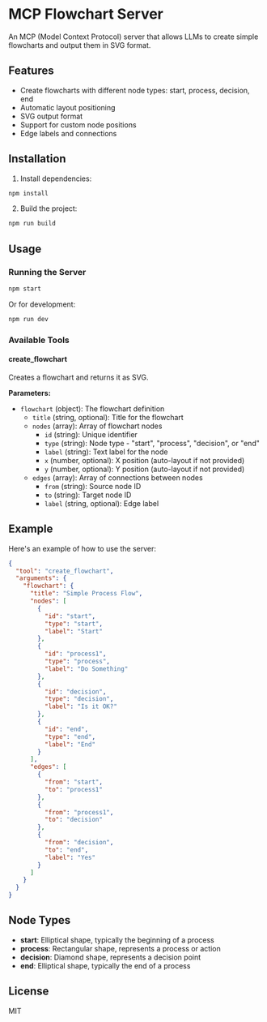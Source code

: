 # MCP Flowchart Server

An MCP (Model Context Protocol) server that allows LLMs to create simple flowcharts and output them in SVG format.

## Features

- Create flowcharts with different node types: start, process, decision, end
- Automatic layout positioning
- SVG output format
- Support for custom node positions
- Edge labels and connections

## Installation

1. Install dependencies:
```bash
npm install
```

2. Build the project:
```bash
npm run build
```

## Usage

### Running the Server

```bash
npm start
```

Or for development:
```bash
npm run dev
```

### Available Tools

#### create_flowchart

Creates a flowchart and returns it as SVG.

**Parameters:**
- `flowchart` (object): The flowchart definition
  - `title` (string, optional): Title for the flowchart
  - `nodes` (array): Array of flowchart nodes
    - `id` (string): Unique identifier
    - `type` (string): Node type - "start", "process", "decision", or "end"
    - `label` (string): Text label for the node
    - `x` (number, optional): X position (auto-layout if not provided)
    - `y` (number, optional): Y position (auto-layout if not provided)
  - `edges` (array): Array of connections between nodes
    - `from` (string): Source node ID
    - `to` (string): Target node ID
    - `label` (string, optional): Edge label

## Example

Here's an example of how to use the server:

```json
{
  "tool": "create_flowchart",
  "arguments": {
    "flowchart": {
      "title": "Simple Process Flow",
      "nodes": [
        {
          "id": "start",
          "type": "start",
          "label": "Start"
        },
        {
          "id": "process1",
          "type": "process",
          "label": "Do Something"
        },
        {
          "id": "decision",
          "type": "decision",
          "label": "Is it OK?"
        },
        {
          "id": "end",
          "type": "end",
          "label": "End"
        }
      ],
      "edges": [
        {
          "from": "start",
          "to": "process1"
        },
        {
          "from": "process1",
          "to": "decision"
        },
        {
          "from": "decision",
          "to": "end",
          "label": "Yes"
        }
      ]
    }
  }
}
```

## Node Types

- **start**: Elliptical shape, typically the beginning of a process
- **process**: Rectangular shape, represents a process or action
- **decision**: Diamond shape, represents a decision point
- **end**: Elliptical shape, typically the end of a process

## License

MIT
